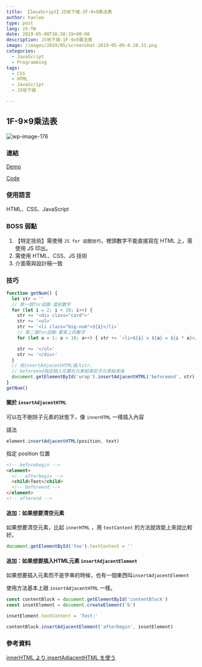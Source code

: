 ```yaml
---
title: 【JavaScript】JS地下城-1F-9×9乘法表
author: hanlee
type: post
lang: zh-TW
date: 2019-05-08T16:58:19+00:00
description: JS地下城-1F-9x9乘法表
image: /images/2019/05/screenshot-2019-05-09-0.28.33.png
categories:
  - JavaScript
  - Programming
tags:
  - CSS
  - HTML
  - JavaScript
  - JS地下城

---
```

## 1F-9&#215;9乘法表

![wp-image-176](/images/2019/05/screenshot-2019-05-09-0.28.33.png)

### 連結

[Demo](https://hannoeru.github.io/multiplication-chart/)

[Code](https://github.com/hannoeru/multiplication-chart)

### 使用語言

HTML、CSS、JavaScript

### BOSS 弱點

  1. 【特定技術】需使用&nbsp;`JS for 迴圈技巧`，裡頭數字不能直接寫在 HTML 上，需使用&nbsp;JS 印出。
  2. 需使用 HTML、CSS、JS 技術
  3. 介面需與設計稿一致

### 技巧

```js
function getNum() {
  let str = ''
  // 第一個for迴圈-當前數字
  for (let i = 2; i < 10; i++) {
    str += '<div class="card">'
    str += '<ul>'
    str += `<li class="big-num">${i}</li>`
    // 第二個for迴圈-要乘上的數字
    for (let a = 1; a < 10; a++) { str += `<li>${i} x ${a} = ${i * a}</li>` }

    str += '</ul>'
    str += '</div>'
  }
  // 用insertAdjacentHTML插入str，
  // beforeend指定插入位置在元素結束前子元素結束後
  document.getElementById('wrap').insertAdjacentHTML('beforeend', str)
}
getNum()
```

#### 關於 `insertAdjacentHTML`

可以在不刪除子元素的狀態下，像 `innerHTML` 一樣插入內容

語法

```js
element.insertAdjacentHTML(position, text)
```

指定 position 位置

```html
<!-- beforebegin -->
<element>
  <!-- afterbegin -->
  <child>Text</child>
  <!-- beforeend -->
</element>
<!-- afterend -->
```

#### 追加：如果想要清空元素

如果想要清空元素，比起 `innerHTML` ，用&nbsp;`textContent`&nbsp;的方法就效能上來說比較好。

```js
document.getElementById('foo').textContent = ''
```

#### 追加：如果想要插入HTML元素 `insertAdjacentElement`

如果想要插入元素而不是字串的時候，也有一個東西叫`insertAdjacentElement`

使用方法基本上跟 `insertAdjacentHTML` 一樣。

```js
const contentBlock = document.getElementById('contentBlock')
const insetElement = document.createElement('b')

insetElement.textContent = 'Test:'

contentBlock.insertAdjacentElement('afterbegin', insetElement)
```

### 參考資料

[innerHTML より insertAdjacentHTML を使う](https://qiita.com/amamamaou/items/624c22adec32515e863b)
